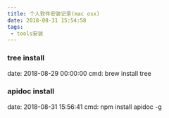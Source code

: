 ```yaml
---
title: 个人软件安装记录(mac osx)
date: 2018-08-31 15:54:58
tags:
 - tools安装
---
```



### tree install
date: 2018-08-29 00:00:00
cmd: brew install tree


### apidoc install
date: 2018-08-31 15:56:41
cmd: npm install apidoc -g


